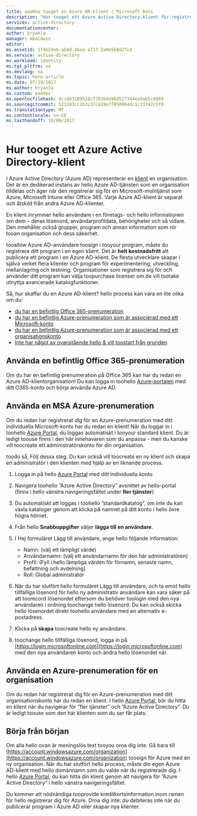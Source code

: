 ```yaml
---
title: aaaHow tooget en Azure AD-klient | Microsoft Docs
description: "Hur tooget ett Azure Active Directory-klient för registrering och utveckling av program."
services: active-directory
documentationcenter: 
author: bryanla
manager: mbaldwin
editor: 
ms.assetid: 1f4b24eb-ab4d-4baa-a717-2a0e5b8d27cd
ms.service: active-directory
ms.workload: identity
ms.tgt_pltfrm: na
ms.devlang: na
ms.topic: hero-article
ms.date: 07/19/2017
ms.author: bryanla
ms.custom: aaddev
ms.openlocfilehash: dcc6b3109528cf763bda9bd527344ea9ab5c0d69
ms.sourcegitcommit: 523283cc1b3c37c428e77850964dc1c33742c5f0
ms.translationtype: MT
ms.contentlocale: sv-SE
ms.lasthandoff: 10/06/2017
---
```

# <a name="how-tooget-an-azure-active-directory-tenant"></a>Hur tooget ett Azure Active Directory-klient
I Azure Active Directory (Azure AD) representerar en [klient](https://msdn.microsoft.com/library/azure/jj573650.aspx#BKMK_WhatIsAnAzureADTenant) en organisation.  Det är en dedikerad instans av hello Azure AD-tjänsten som en organisation tilldelas och äger när den registrerar sig för en Microsoft-molntjänst som Azure, Microsoft Intune eller Office 365.  Varje Azure AD-klient är separat och åtskild från andra Azure AD-klienter.  

En klient inrymmer hello användare i en företags- och hello informationen om dem – deras lösenord, användarprofildata, behörigheter och så vidare.  Den innehåller också grupper, program och annan information som rör tooan organisation och dess säkerhet.

tooallow Azure AD-användare toosign i tooyour program, måste du registrera ditt program i en egen klient.  Det är **helt kostnadsfritt** att publicera ett program i en Azure AD-klient.  De flesta utvecklare skapar i själva verket flera klienter och program för experimentering, utveckling, mellanlagring och testning.  Organisationer som registrera sig för och använder ditt program kan välja toopurchase licenser om de vill tootake utnyttja avancerade katalogfunktioner.

Så, hur skaffar du en Azure AD-klient?  hello process kan vara en lite olika om du:

* [du har en befintlig Office 365-prenumeration](#use-an-existing-office-365-subscription)
* [du har en befintlig Azure-prenumeration som är associerad med ett Microsoft-konto](#use-an-msa-azure-subscription)
* [du har en befintlig Azure-prenumeration som är associerad med ett organisationskonto](#use-an-organizational-azure-subscription)
* [Inte har något av ovanstående hello & vill toostart från grunden](#start-from-scratch)

## <a name="use-an-existing-office-365-subscription"></a>Använda en befintlig Office 365-prenumeration
Om du har en befintlig prenumeration på Office 365 kan har du redan en Azure AD-klientorganisation! Du kan logga in toohello [Azure-portalen](https://portal.azure.com) med ditt O365-konto och börja använda Azure AD.

## <a name="use-an-msa-azure-subscription"></a>Använda en MSA Azure-prenumeration
Om du redan har registrerat dig för en Azure-prenumeration med ditt individuella Microsoft-konto har du redan en klient!  När du loggar in i toohello [Azure Portal](https://portal.azure.com), du loggas automatiskt i tooyour standard klient. Du är ledigt toouse finns i den här innehavaren som du anpassa - men du kanske vill toocreate ett administratörskonto för din organisation.

toodo så, Följ dessa steg.  Du kan också vill toocreate en ny klient och skapa en administratör i den klienten med hjälp av en liknande process.

1. Logga in på hello [Azure Portal](https://portal.azure.com) med ditt individuella konto
2. Navigera toohello ”Azure Active Directory” avsnittet av hello-portal (finns i hello vänstra navigeringsfältet under **fler tjänster**)
3. Du automatiskt att loggas i toohello ”standardkatalog”, om inte du kan växla kataloger genom att klicka på namnet på ditt konto i hello övre högra hörnet.
4. Från hello **Snabbuppgifter** väljer **lägga till en användare**.
5. I Hej formuläret Lägg till användare, ange hello följande information:

   * Namn: (välj ett lämpligt värde)
   * Användarnamn: (välj ett användarnamn för den här administratören)
   * Profil: (Fyll i hello lämpliga värden för förnamn, senaste namn, befattning och avdelning)
   * Roll: Global administratör
6. När du har slutfört hello formuläret Lägg till användare, och ta emot hello tillfälliga lösenord för hello ny administrativ användare kan vara säker på att toorecord lösenordet eftersom du behöver toologin med den nya användaren i ordning toochange hello lösenord. Du kan också skicka hello lösenordet direkt toohello användare med en alternativ e-postadress.
7. Klicka på **skapa** toocreate hello ny användare.
8. toochange hello tillfälliga lösenord, logga in på [https://login.microsoftonline.com](https://login.microsoftonline.com) med den nya användaren konto och ändra hello lösenordet när.

## <a name="use-an-organizational-azure-subscription"></a>Använda en Azure-prenumeration för en organisation
Om du redan har registrerat dig för en Azure-prenumeration med ditt organisationskonto har du redan en klient.  I hello [Azure Portal](https://portal.azure.com), bör du hitta en klient när du navigerar för ”fler tjänster” och ”Azure Active Directory”.  Du är ledigt toouse som den här klienten som du ser får plats.

## <a name="start-from-scratch"></a>Börja från början
Om alla hello ovan är meningslös text tooyou oroa dig inte.  Gå bara till [https://account.windowsazure.com/organization](https://account.windowsazure.com/organization) toosign för Azure med en ny organisation.  När du har slutfört hello process, måste din egen Azure AD-klient med hello domännamn som du valde när du registrerade dig.  I hello [Azure Portal](https://portal.azure.com), du kan hitta din klient genom att navigera för ”Azure Active Directory” i hello vänstra navigeringsfältet.

Du kommer att nödvändiga tooprovide kreditkortsinformation inom ramen för hello registrerar dig för Azure.  Oroa dig inte: du debiteras inte när du publicerar program i Azure AD eller skapar nya klienter.
